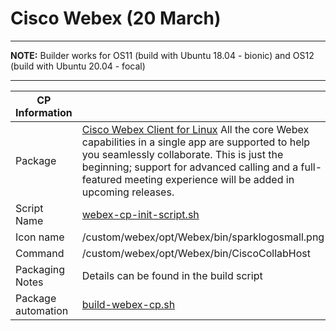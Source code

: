 # Cisco Webex (20 March)

-----

**NOTE:** Builder works for OS11 (build with Ubuntu 18.04 - bionic) and OS12 (build with Ubuntu 20.04 - focal)

-----

|  CP Information |            |
|-----------------|------------|
| Package | [Cisco Webex Client for Linux](https://help.webex.com/en-us/9vstcdb/Webex-for-Linux) All the core Webex capabilities in a single app are supported to help you seamlessly collaborate. This is just the beginning; support for advanced calling and a full-featured meeting experience will be added in upcoming releases. |
| Script Name | [webex-cp-init-script.sh](build/webex-cp-init-script.sh) |
| Icon name | /custom/webex/opt/Webex/bin/sparklogosmall.png |
| Command | /custom/webex/opt/Webex/bin/CiscoCollabHost |
| Packaging Notes | Details can be found in the build script |
| Package automation | [build-webex-cp.sh](build/build-webex-cp.sh) |
